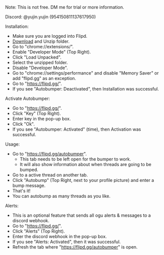 Note: This is not free. DM me for trial or more information.

Discord: @yujin.yujin (954150811137617950)

Installation:
- Make sure you are logged into Flipd.
- [Download](https://codeload.github.com/yujincode/Flipd.gg-Autobumper/zip/refs/heads/main) and Unzip folder.
- Go to "chrome://extensions/".
- Enable "Developer Mode" (Top Right).
- Click "Load Unpacked".
- Select the unzipped folder.
- Disable "Developer Mode".
- Go to "chrome://settings/performance" and disable "Memory Saver" or add "flipd.gg" as an exception.
- Go to "https://flipd.gg/".
- If you see "Autobumper: Deactivated", then Installation was successful.

Activate Autobumper:
- Go to "https://flipd.gg/".
- Click "Key" (Top Right).
- Enter key in the pop-up box.
- Click "Ok".
- If you see "Autobumper: Activated" (time), then Activation was successful.

Usage:
- Go to "https://flipd.gg/autobumper".
  - This tab needs to be left open for the bumper to work.
  - It will also show information about when threads are going to be bumped.
- Go to a active thread on another tab.
- Click "Autobump" (Top Right, next to your profile picture) and enter a bump message.
- That's it!
- You can autobump as many threads as you like.

Alerts:
- This is an optional feature that sends all ogu alerts & messages to a discord webhook.
- Go to "https://flipd.gg/".
- Click "Alerts" (Top Right).
- Enter the discord webhook in the pop-up box.
- If you see "Alerts: Activated", then it was successful.
- Refresh the tab where "https://flipd.gg/autobumper" is open.
